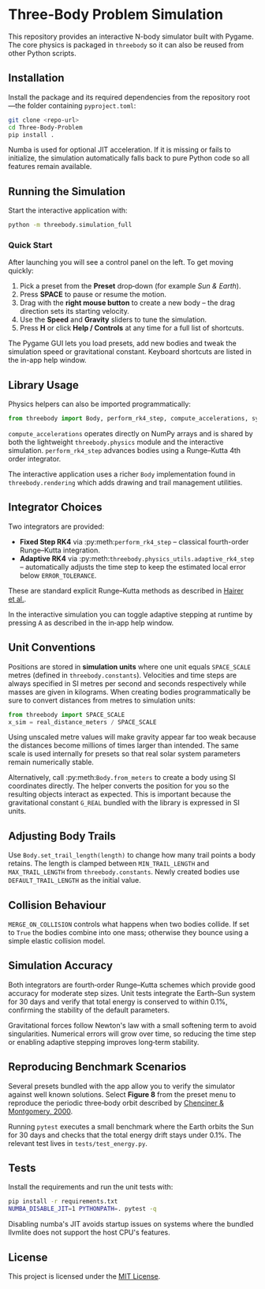 # Three-Body Problem Simulation

This repository provides an interactive N-body simulator built with Pygame.  The
core physics is packaged in `threebody` so it can also be reused from other
Python scripts.

## Installation

Install the package and its required dependencies from the repository root—the
folder containing `pyproject.toml`:

```bash
git clone <repo-url>
cd Three-Body-Problem
pip install .
```

Numba is used for optional JIT acceleration. If it is missing or fails to
initialize, the simulation automatically falls back to pure Python code so all
features remain available.

## Running the Simulation

Start the interactive application with:

```bash
python -m threebody.simulation_full
```

### Quick Start

After launching you will see a control panel on the left. To get moving quickly:

1. Pick a preset from the **Preset** drop‑down (for example *Sun & Earth*).
2. Press **SPACE** to pause or resume the motion.
3. Drag with the **right mouse button** to create a new body – the drag
   direction sets its starting velocity.
4. Use the **Speed** and **Gravity** sliders to tune the simulation.
5. Press **H** or click **Help / Controls** at any time for a full list of
   shortcuts.

The Pygame GUI lets you load presets, add new bodies and tweak the simulation
speed or gravitational constant.  Keyboard shortcuts are listed in the in-app
help window.

## Library Usage

Physics helpers can also be imported programmatically:

```python
from threebody import Body, perform_rk4_step, compute_accelerations, system_energy
```

`compute_accelerations` operates directly on NumPy arrays and is shared by both
the lightweight `threebody.physics` module and the interactive simulation.
`perform_rk4_step` advances bodies using a Runge–Kutta 4th order integrator.

The interactive application uses a richer `Body` implementation found in
`threebody.rendering` which adds drawing and trail management utilities.

## Integrator Choices

Two integrators are provided:

* **Fixed Step RK4** via :py:meth:`perform_rk4_step` – classical fourth-order
  Runge–Kutta integration.
* **Adaptive RK4** via :py:meth:`threebody.physics_utils.adaptive_rk4_step` –
  automatically adjusts the time step to keep the estimated local error below
  ``ERROR_TOLERANCE``.

These are standard explicit Runge–Kutta methods as described in
[Hairer et&nbsp;al.](https://doi.org/10.1007/978-3-642-05415-1).

In the interactive simulation you can toggle adaptive stepping at runtime by
pressing <kbd>A</kbd> as described in the in‑app help window.

## Unit Conventions

Positions are stored in **simulation units** where one unit equals
`SPACE_SCALE` metres (defined in `threebody.constants`).  Velocities and time
steps are always specified in SI metres per second and seconds respectively
while masses are given in kilograms.  When creating bodies programmatically be
sure to convert distances from metres to simulation units:

```python
from threebody import SPACE_SCALE
x_sim = real_distance_meters / SPACE_SCALE
```

Using unscaled metre values will make gravity appear far too weak because the
distances become millions of times larger than intended.  The same scale is used
internally for presets so that real solar system parameters remain numerically
stable.

Alternatively, call :py:meth:`Body.from_meters` to create a body using SI
coordinates directly. The helper converts the position for you so the resulting
objects interact as expected.  This is important because the gravitational
constant ``G_REAL`` bundled with the library is expressed in SI units.

## Adjusting Body Trails

Use `Body.set_trail_length(length)` to change how many trail points a body
retains. The length is clamped between `MIN_TRAIL_LENGTH` and
`MAX_TRAIL_LENGTH` from `threebody.constants`. Newly created bodies use
`DEFAULT_TRAIL_LENGTH` as the initial value.

## Collision Behaviour

`MERGE_ON_COLLISION` controls what happens when two bodies collide. If set to
`True` the bodies combine into one mass; otherwise they bounce using a simple
elastic collision model.

## Simulation Accuracy

Both integrators are fourth‑order Runge–Kutta schemes which provide good
accuracy for moderate step sizes.  Unit tests integrate the Earth–Sun system for
30 days and verify that total energy is conserved to within 0.1%, confirming the
stability of the default parameters.

Gravitational forces follow Newton's law with a small softening term to avoid
singularities.  Numerical errors will grow over time, so reducing the time step
or enabling adaptive stepping improves long‑term stability.

## Reproducing Benchmark Scenarios

Several presets bundled with the app allow you to verify the simulator against
well known solutions.  Select **Figure 8** from the preset menu to reproduce the
periodic three‑body orbit described by [Chenciner & Montgomery, 2000](https://doi.org/10.1007/s002200050016).

Running `pytest` executes a small benchmark where the Earth orbits the Sun for
30 days and checks that the total energy drift stays under 0.1%.  The relevant
test lives in `tests/test_energy.py`.

## Tests

Install the requirements and run the unit tests with:

```bash
pip install -r requirements.txt
NUMBA_DISABLE_JIT=1 PYTHONPATH=. pytest -q
```

Disabling numba's JIT avoids startup issues on systems where the bundled
llvmlite does not support the host CPU's features.

## License

This project is licensed under the [MIT License](LICENSE).
